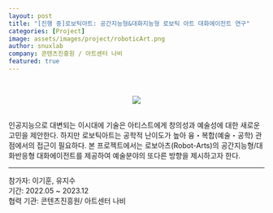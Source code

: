 ```yaml
---
layout: post
title: "[진행 중]로보틱아트: 공간지능형&대화지능형 로보틱 아트 대화에이전트 연구"
categories: [Project]
image: assets/images/project/roboticArt.png
author: snuxlab
company: 콘텐츠진흥원 / 아트센터 나비
featured: true
---
```


<p>
<br>
<p align="center"><img src="{{site.baseurl}}/assets/images/project/roboticArt.png"></p>
<br>
인공지능으로 대변되는 이시대에 기술은 아티스트에게 창의성과 예술성에 대한 새로운 고민을 제안한다. 하지만 로보틱아트는 공학적 난이도가 높아 융・복합(예술・공학) 관점에서의 접근이 필요하다. 본 프로젝트에서는 로보아츠(Robot-Arts)의 공간지능형/대화반응형 대화에이전트를 제공하여 예술분야의 또다른 방향을 제시하고자 한다.
<br>
</p>

<hr>
참가자: 이기훈, 유지수 <br>
기간: 2022.05 ~ 2023.12 <br>
협력 기관: 콘텐츠진흥원/ 아트센터 나비

